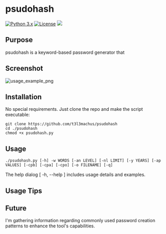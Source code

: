 # psudohash
[![Python 3.x](https://img.shields.io/badge/python-3.x-yellow.svg)](https://www.python.org/) [![License](https://img.shields.io/badge/license-MIT-red.svg)](https://github.com/t3l3machus/psudohash/blob/main/LICENSE) 
<img src="https://img.shields.io/badge/Maintained%3F-Yes-23a82c">  

## Purpose
psudohash is a keyword-based password generator that 
## Screenshot
![usage_example_png](https://raw.github.com/t3l3machus/psudohash/master/Screenshots/psudohash.png)

## Installation
No special requirements. Just clone the repo and make the script executable:
```
git clone https://github.com/t3l3machus/psudohash
cd ./psudohash
chmod +x psudohash.py
```  
## Usage
```
./psudohash.py [-h] -w WORDS [-an LEVEL] [-nl LIMIT] [-y YEARS] [-ap VALUES] [-cpb] [-cpa] [-cpo] [-o FILENAME] [-q]
```
The help dialog [ -h, --help ] includes usage details and examples.
## Usage Tips

## Future 
I'm gathering information regarding commonly used password creation patterns to enhance the tool's capabilities.
